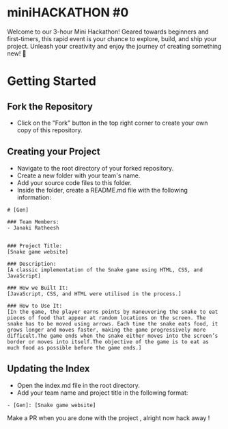 # miniHACKATHON #0

Welcome to our 3-hour Mini Hackathon! Geared towards beginners and first-timers, this rapid event is your chance to explore, build, and ship your project. Unleash your creativity and enjoy the journey of creating something new! 🚀

# Getting Started

## Fork the Repository

- Click on the "Fork" button in the top right corner to create your own copy of this repository.

## Creating your Project

- Navigate to the root directory of your forked repository.
- Create a new folder with your team's name.
- Add your source code files to this folder.
- Inside the folder, create a README.md file with the following information:

```
# [Gen]

### Team Members:
- Janaki Ratheesh


### Project Title:
[Snake game website]

### Description:
[A classic implementation of the Snake game using HTML, CSS, and JavaScript]

### How we Built It:
[JavaScript, CSS, and HTML were utilised in the process.]

### How to Use It:
[In the game, the player earns points by maneuvering the snake to eat pieces of food that appear at random locations on the screen. The snake has to be moved using arrows. Each time the snake eats food, it grows longer and moves faster, making the game progressively more difficult.The game ends when the snake either moves into the screen’s border or moves into itself.The objective of the game is to eat as much food as possible before the game ends.]

```

## Updating the Index

- Open the index.md file in the root directory.
- Add your team name and project title in the following format:

```
- [Gen]: [Snake game website]
```

Make a PR when you are done with the project , alright now hack away !
